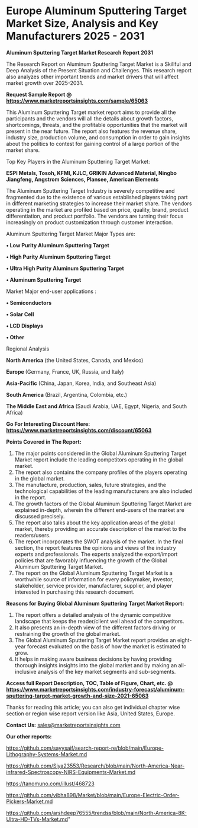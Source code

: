 # Europe Aluminum Sputtering Target Market Size, Analysis and Key Manufacturers 2025 - 2031

<strong>Aluminum Sputtering Target Market Research Report 2031</strong>

The Research Report on Aluminum Sputtering Target Market is a Skillful and Deep Analysis of the Present Situation and Challenges. This research report also analyzes other important trends and market drivers that will affect market growth over 2025-2031.

<strong>Request Sample Report @ <a href=https://www.marketreportsinsights.com/sample/65063>https://www.marketreportsinsights.com/sample/65063</a></strong>

This Aluminum Sputtering Target market report aims to provide all the participants and the vendors will all the details about growth factors, shortcomings, threats, and the profitable opportunities that the market will present in the near future. The report also features the revenue share, industry size, production volume, and consumption in order to gain insights about the politics to contest for gaining control of a large portion of the market share.

Top Key Players in the Aluminum Sputtering Target Market:

<strong>ESPI Metals, Tosoh, KFMI, KJLC, GRIKIN Advanced Material, Ningbo Jiangfeng, Angstrom Sciences, Plansee, American Elements</strong>

The Aluminum Sputtering Target Industry is severely competitive and fragmented due to the existence of various established players taking part in different marketing strategies to increase their market share. The vendors operating in the market are profiled based on price, quality, brand, product differentiation, and product portfolio. The vendors are turning their focus increasingly on product customization through customer interaction.

Aluminum Sputtering Target Market Major Types are:

<strong>• Low Purity Aluminum Sputtering Target

• High Purity Aluminum Sputtering Target

• Ultra High Purity Aluminum Sputtering Target

• Aluminum Sputtering Target</strong>

Market Major end-user applications :

<strong>• Semiconductors

• Solar Cell

• LCD Displays

• Other</strong>

Regional Analysis

</u><strong><b>North America</b></strong> (the United States, Canada, and Mexico)

<strong><b>Europe </b></strong>(Germany, France, UK, Russia, and Italy)

<strong><b>Asia-Pacific</b></strong> (China, Japan, Korea, India, and Southeast Asia)

<strong><b>South America</b></strong> (Brazil, Argentina, Colombia, etc.)

<strong><b>The Middle East and Africa</b></strong> (Saudi Arabia, UAE, Egypt, Nigeria, and South Africa)

<strong>Go For Interesting Discount Here: <a href=https://www.marketreportsinsights.com/discount/65063>https://www.marketreportsinsights.com/discount/65063</a></strong>

<strong>Points Covered in The Report:</strong>
<ol>
  <li>The major points considered in the Global Aluminum Sputtering Target Market report include the leading competitors operating in the global market.</li>
  <li>The report also contains the company profiles of the players operating in the global market.</li>
  <li>The manufacture, production, sales, future strategies, and the technological capabilities of the leading manufacturers are also included in the report.</li>
  <li>The growth factors of the Global Aluminum Sputtering Target Market are explained in-depth, wherein the different end-users of the market are discussed precisely.</li>
  <li>The report also talks about the key application areas of the global market, thereby providing an accurate description of the market to the readers/users.</li>
  <li>The report incorporates the SWOT analysis of the market. In the final section, the report features the opinions and views of the industry experts and professionals. The experts analyzed the export/import policies that are favorably influencing the growth of the Global Aluminum Sputtering Target Market.</li>
  <li>The report on the Global Aluminum Sputtering Target Market is a worthwhile source of information for every policymaker, investor, stakeholder, service provider, manufacturer, supplier, and player interested in purchasing this research document.</li>
</ol>
<strong>Reasons for Buying Global Aluminum Sputtering Target Market Report:</strong>

<ol>
  <li>The report offers a detailed analysis of the dynamic competitive landscape that keeps the reader/client well ahead of the competitors.</li>
  <li>It also presents an in-depth view of the different factors driving or restraining the growth of the global market.</li>
  <li>The Global Aluminum Sputtering Target Market report provides an eight-year forecast evaluated on the basis of how the market is estimated to grow.</li>
  <li>It helps in making aware business decisions by having providing thorough insights insights into the global market and by making an all-inclusive analysis of the key market segments and sub-segments.</li>
</ol>
<strong>Access full Report Description, TOC, Table of Figure, Chart, etc. @ <a href=https://www.marketreportsinsights.com/industry-forecast/aluminum-sputtering-target-market-growth-and-size-2021-65063>https://www.marketreportsinsights.com/industry-forecast/aluminum-sputtering-target-market-growth-and-size-2021-65063</a></strong>


Thanks for reading this article; you can also get individual chapter wise section or region wise report version like Asia, United States, Europe.

<strong>Contact Us:</strong>
sales@marketreportsinsights.com

<strong>Our other reports:</strong>

<a href=https://github.com/sayysaif/search-report-re/blob/main/Europe-Lithography-Systems-Market.md>https://github.com/sayysaif/search-report-re/blob/main/Europe-Lithography-Systems-Market.md</a>

<a href=https://github.com/Siya23553/Research/blob/main/North-America-Near-infrared-Spectroscopy-NIRS-Equipments-Market.md>https://github.com/Siya23553/Research/blob/main/North-America-Near-infrared-Spectroscopy-NIRS-Equipments-Market.md</a>

<a href=https://tanomuno.com/illust/468723>https://tanomuno.com/illust/468723</a>

<a href=https://github.com/vibha898/Market/blob/main/Europe-Electric-Order-Pickers-Market.md>https://github.com/vibha898/Market/blob/main/Europe-Electric-Order-Pickers-Market.md</a>

<a href=https://github.com/arshdeep76555/trendss/blob/main/North-America-8K-Ultra-HD-TVs-Market.md>https://github.com/arshdeep76555/trendss/blob/main/North-America-8K-Ultra-HD-TVs-Market.md</a>"
